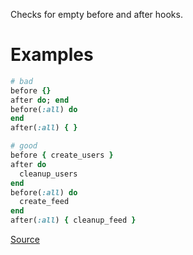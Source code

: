 
Checks for empty before and after hooks.

# Examples

```ruby
# bad
before {}
after do; end
before(:all) do
end
after(:all) { }

# good
before { create_users }
after do
  cleanup_users
end
before(:all) do
  create_feed
end
after(:all) { cleanup_feed }
```

[Source](http://www.rubydoc.info/gems/rubocop/RuboCop/Cop/RSpec/EmptyHook)